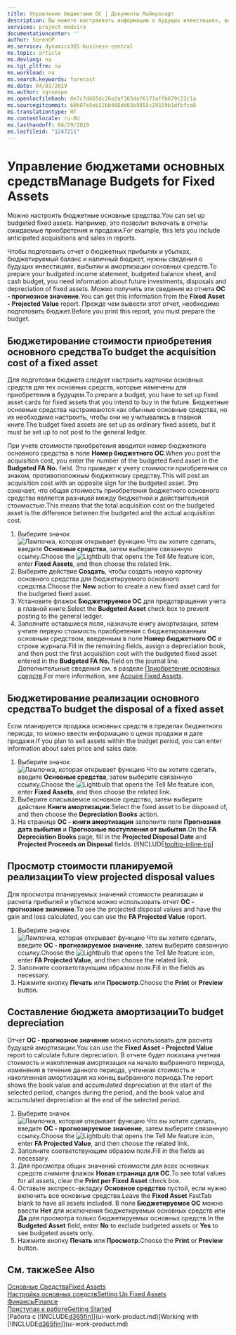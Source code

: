 ```yaml
---
title: Управление бюджетами ОС | Документы Майкрософт
description: Вы можете настраивать информацию о будущих инвестициях, выбытии и амортизации основных средств, чтобы было проще готовить бюджеты и прогнозы.
services: project-madeira
documentationcenter: ''
author: SorenGP
ms.service: dynamics365-business-central
ms.topic: article
ms.devlang: na
ms.tgt_pltfrm: na
ms.workload: na
ms.search.keywords: forecast
ms.date: 04/01/2019
ms.author: sgroespe
ms.openlocfilehash: 0e7c7d665dc26a2af365daf6171affb679c22c1a
ms.sourcegitcommit: 60b87e5eb32bb408dd65b9855c29159b1dfbfca8
ms.translationtype: HT
ms.contentlocale: ru-RU
ms.lasthandoff: 04/29/2019
ms.locfileid: "1247211"
---
```

# <a name="manage-budgets-for-fixed-assets"></a><span data-ttu-id="dc878-103">Управление бюджетами основных средств</span><span class="sxs-lookup"><span data-stu-id="dc878-103">Manage Budgets for Fixed Assets</span></span>
<span data-ttu-id="dc878-104">Можно настроить бюджетные основные средства.</span><span class="sxs-lookup"><span data-stu-id="dc878-104">You can set up budgeted fixed assets.</span></span> <span data-ttu-id="dc878-105">Например, это позволит включать в отчеты ожидаемые приобретения и продажи.</span><span class="sxs-lookup"><span data-stu-id="dc878-105">For example, this lets you include anticipated acquisitions and sales in reports.</span></span>  

<span data-ttu-id="dc878-106">Чтобы подготовить отчет о бюджетных прибылях и убытках, бюджетируемый баланс и наличный бюджет, нужны сведения о будущих инвестициях, выбытии и амортизации основных средств.</span><span class="sxs-lookup"><span data-stu-id="dc878-106">To prepare your budgeted income statement, budgeted balance sheet, and cash budget, you need information about future investments, disposals and depreciation of fixed assets.</span></span> <span data-ttu-id="dc878-107">Можно получить эти сведения из отчета **ОС - прогнозное значение**.</span><span class="sxs-lookup"><span data-stu-id="dc878-107">You can get this information from the **Fixed Asset - Projected Value** report.</span></span> <span data-ttu-id="dc878-108">Прежде чем вывести этот отчет, необходимо подготовить бюджет.</span><span class="sxs-lookup"><span data-stu-id="dc878-108">Before you print this report, you must prepare the budget.</span></span>  

## <a name="to-budget-the-acquisition-cost-of-a-fixed-asset"></a><span data-ttu-id="dc878-109">Бюджетирование стоимости приобретения основного средства</span><span class="sxs-lookup"><span data-stu-id="dc878-109">To budget the acquisition cost of a fixed asset</span></span>
<span data-ttu-id="dc878-110">Для подготовки бюджета следует настроить карточки основных средств для тех основных средств, которые намечены для приобретения в будущем.</span><span class="sxs-lookup"><span data-stu-id="dc878-110">To prepare a budget, you have to set up fixed asset cards for fixed assets that you intend to buy in the future.</span></span> <span data-ttu-id="dc878-111">Бюджетные основные средства настраиваются как обычные основные средства, но их необходимо настроить, чтобы они не учитывались в главной книге.</span><span class="sxs-lookup"><span data-stu-id="dc878-111">The budget fixed assets are set up as ordinary fixed assets, but it must be set up to not post to the general ledger.</span></span>

<span data-ttu-id="dc878-112">При учете стоимости приобретения вводится номер бюджетного основного средства в поле **Номер бюджетного ОС**.</span><span class="sxs-lookup"><span data-stu-id="dc878-112">When you post the acquisition cost, you enter the number of the budgeted fixed asset in the **Budgeted FA No.** field.</span></span> <span data-ttu-id="dc878-113">Это приведет к учету стоимости приобретения со знаком, противоположным бюджетному средству.</span><span class="sxs-lookup"><span data-stu-id="dc878-113">This will post an acquisition cost with an opposite sign for the budgeted asset.</span></span> <span data-ttu-id="dc878-114">Это означает, что общая стоимость приобретения бюджетного основного средства является разницей между бюджетной и действительной стоимостью.</span><span class="sxs-lookup"><span data-stu-id="dc878-114">This means that the total acquisition cost on the budgeted asset is the difference between the budgeted and the actual acquisition cost.</span></span>

1. <span data-ttu-id="dc878-115">Выберите значок ![Лампочка, которая открывает функцию Что вы хотите сделать](media/ui-search/search_small.png "Что вы хотите сделать"), введите **Основные средства**, затем выберите связанную ссылку.</span><span class="sxs-lookup"><span data-stu-id="dc878-115">Choose the ![Lightbulb that opens the Tell Me feature](media/ui-search/search_small.png "Tell me what you want to do") icon, enter **Fixed Assets**, and then choose the related link.</span></span>
2. <span data-ttu-id="dc878-116">Выберите действие **Создать**, чтобы создать новую карточку основного средства для бюджетируемого основного средства.</span><span class="sxs-lookup"><span data-stu-id="dc878-116">Choose the **New** action to create a new fixed asset card for the budgeted fixed asset.</span></span>
3. <span data-ttu-id="dc878-117">Установите флажок **Бюджетируемое ОС** для предотвращения учета в главной книге.</span><span class="sxs-lookup"><span data-stu-id="dc878-117">Select the **Budgeted Asset** check box to prevent posting to the general ledger.</span></span>
4. <span data-ttu-id="dc878-118">Заполните оставшиеся поля, назначьте книгу амортизации, затем учтите первую стоимость приобретения с бюджетированным основным средством, введенным в поле **Номер бюджетного ОС** в строке журнала.</span><span class="sxs-lookup"><span data-stu-id="dc878-118">Fill in the remaining fields, assign a depreciation book, and then post the first acquisition cost with the budgeted fixed asset entered in the **Budgeted FA No.** field on the journal line.</span></span> <span data-ttu-id="dc878-119">Дополнительные сведения см. в разделе [Приобретение основных средств](fa-how-acquire.md).</span><span class="sxs-lookup"><span data-stu-id="dc878-119">For more information, see [Acquire Fixed Assets](fa-how-acquire.md).</span></span>

## <a name="to-budget-the-disposal-of-a-fixed-asset"></a><span data-ttu-id="dc878-120">Бюджетирование реализации основного средства</span><span class="sxs-lookup"><span data-stu-id="dc878-120">To budget the disposal of a fixed asset</span></span>
<span data-ttu-id="dc878-121">Если планируется продажа основных средств в пределах бюджетного периода, то можно ввести информацию о ценах продажи и дате продажи.</span><span class="sxs-lookup"><span data-stu-id="dc878-121">If you plan to sell assets within the budget period, you can enter information about sales price and sales date.</span></span>

1. <span data-ttu-id="dc878-122">Выберите значок ![Лампочка, которая открывает функцию Что вы хотите сделать](media/ui-search/search_small.png "Что вы хотите сделать"), введите **Основные средства**, затем выберите связанную ссылку.</span><span class="sxs-lookup"><span data-stu-id="dc878-122">Choose the ![Lightbulb that opens the Tell Me feature](media/ui-search/search_small.png "Tell me what you want to do") icon, enter **Fixed Assets**, and then choose the related link.</span></span>
2. <span data-ttu-id="dc878-123">Выберите списываемое основное средство, затем выберите действие **Книги амортизации**.</span><span class="sxs-lookup"><span data-stu-id="dc878-123">Select the fixed asset to be disposed of, and then choose the **Depreciation Books** action.</span></span>
3. <span data-ttu-id="dc878-124">На странице **ОС - книги амортизации** заполните поля **Прогнозная дата выбытия** и **Прогнозные поступления от выбытия**.</span><span class="sxs-lookup"><span data-stu-id="dc878-124">On the **FA Depreciation Books** page, fill in the **Projected Disposal Date** and **Projected Proceeds on Disposal** fields.</span></span> [!INCLUDE[tooltip-inline-tip](includes/tooltip-inline-tip_md.md)]

## <a name="to-view-projected-disposal-values"></a><span data-ttu-id="dc878-125">Просмотр стоимости планируемой реализации</span><span class="sxs-lookup"><span data-stu-id="dc878-125">To view projected disposal values</span></span>
<span data-ttu-id="dc878-126">Для просмотра планируемых значений стоимости реализации и расчета прибылей и убытков можно использовать отчет **ОС - прогнозное значение**.</span><span class="sxs-lookup"><span data-stu-id="dc878-126">To see the projected disposal values and have the gain and loss calculated, you can use the **FA Projected Value** report.</span></span>

1. <span data-ttu-id="dc878-127">Выберите значок ![Лампочка, которая открывает функцию Что вы хотите сделать](media/ui-search/search_small.png "Что вы хотите сделать"), введите **ОС - прогнозируемое значение**, затем выберите связанную ссылку.</span><span class="sxs-lookup"><span data-stu-id="dc878-127">Choose the ![Lightbulb that opens the Tell Me feature](media/ui-search/search_small.png "Tell me what you want to do") icon, enter **FA Projected Value**, and then choose the related link.</span></span>
2. <span data-ttu-id="dc878-128">Заполните соответствующим образом поля.</span><span class="sxs-lookup"><span data-stu-id="dc878-128">Fill in the fields as necessary.</span></span>
3. <span data-ttu-id="dc878-129">Нажмите кнопку **Печать** или **Просмотр**.</span><span class="sxs-lookup"><span data-stu-id="dc878-129">Choose the **Print** or **Preview** button.</span></span>

## <a name="to-budget-depreciation"></a><span data-ttu-id="dc878-130">Составление бюджета амортизации</span><span class="sxs-lookup"><span data-stu-id="dc878-130">To budget depreciation</span></span>
<span data-ttu-id="dc878-131">Отчет **ОС - прогнозное значение** можно использовать для расчета будущей амортизации.</span><span class="sxs-lookup"><span data-stu-id="dc878-131">You can use the **Fixed Asset - Projected Value** report to calculate future depreciation.</span></span> <span data-ttu-id="dc878-132">В отчете будет показана учетная стоимость и накопленная амортизация на начало выбранного периода, изменения в течение данного периода, учтенная стоимость и накопленная амортизация на конец выбранного периода.</span><span class="sxs-lookup"><span data-stu-id="dc878-132">The report shows the book value and accumulated depreciation at the start of the selected period, changes during the period, and the book value and accumulated depreciation at the end of the selected period.</span></span>

1. <span data-ttu-id="dc878-133">Выберите значок ![Лампочка, которая открывает функцию Что вы хотите сделать](media/ui-search/search_small.png "Что вы хотите сделать"), введите **ОС - прогнозируемое значение**, затем выберите связанную ссылку.</span><span class="sxs-lookup"><span data-stu-id="dc878-133">Choose the ![Lightbulb that opens the Tell Me feature](media/ui-search/search_small.png "Tell me what you want to do") icon, enter **FA Projected Value**, and then choose the related link.</span></span>
2. <span data-ttu-id="dc878-134">Заполните соответствующим образом поля.</span><span class="sxs-lookup"><span data-stu-id="dc878-134">Fill in the fields as necessary.</span></span>
3. <span data-ttu-id="dc878-135">Для просмотра общих значений стоимости для всех основных средств снимите флажок **Новая страница для ОС**.</span><span class="sxs-lookup"><span data-stu-id="dc878-135">To see total values for all assets, clear the **Print per Fixed Asset** check box.</span></span>
4. <span data-ttu-id="dc878-136">Оставьте экспресс-вкладку **Основное средство** пустой, если нужно включить все основные средства.</span><span class="sxs-lookup"><span data-stu-id="dc878-136">Leave the **Fixed Asset** FastTab blank to have all assets included.</span></span> <span data-ttu-id="dc878-137">В поле **Бюджетируемое ОС** можно ввести **Нет** для исключения бюджетируемых основных средств или **Да** для просмотра только бюджетируемых основных средств.</span><span class="sxs-lookup"><span data-stu-id="dc878-137">In the **Budgeted Asset** field, enter **No** to exclude budgeted assets or **Yes** to see budgeted assets only.</span></span>
5. <span data-ttu-id="dc878-138">Нажмите кнопку **Печать** или **Просмотр**.</span><span class="sxs-lookup"><span data-stu-id="dc878-138">Choose the **Print** or **Preview** button.</span></span>

## <a name="see-also"></a><span data-ttu-id="dc878-139">См. также</span><span class="sxs-lookup"><span data-stu-id="dc878-139">See Also</span></span>
[<span data-ttu-id="dc878-140">Основные Средства</span><span class="sxs-lookup"><span data-stu-id="dc878-140">Fixed Assets</span></span>](fa-manage.md)  
[<span data-ttu-id="dc878-141">Настройка основных средств</span><span class="sxs-lookup"><span data-stu-id="dc878-141">Setting Up Fixed Assets</span></span>](fa-setup.md)  
[<span data-ttu-id="dc878-142">Финансы</span><span class="sxs-lookup"><span data-stu-id="dc878-142">Finance</span></span>](finance.md)  
[<span data-ttu-id="dc878-143">Приступая к работе</span><span class="sxs-lookup"><span data-stu-id="dc878-143">Getting Started</span></span>](product-get-started.md)  
<span data-ttu-id="dc878-144">[Работа с [!INCLUDE[d365fin](includes/d365fin_md.md)]](ui-work-product.md)</span><span class="sxs-lookup"><span data-stu-id="dc878-144">[Working with [!INCLUDE[d365fin](includes/d365fin_md.md)]](ui-work-product.md)</span></span>
